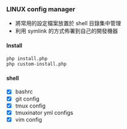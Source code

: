 ### LINUX config manager
- 將常用的設定檔案放置於 shell 目錄集中管理
- 利用 symlink 的方式佈署到自己的開發機器

#### Install
```sh
php install.php
php custom-install.php
```

#### shell
- [x] bashrc
- [x] git config
- [x] tmux config
- [x] tmuxinator yml configs
- [x] vim config
